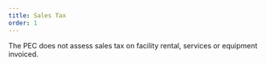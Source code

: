 ```yaml
---
title: Sales Tax
order: 1
---
```


The PEC does not assess sales tax on facility rental, services or equipment invoiced.
